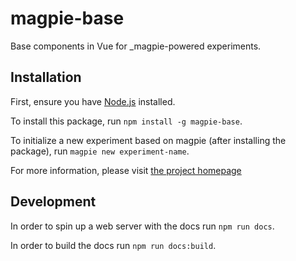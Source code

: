 # magpie-base

Base components in Vue for _magpie-powered experiments.

## Installation

First, ensure you have [Node.js](https://nodejs.org/en/) installed.

To install this package, run `npm install -g magpie-base`.

To initialize a new experiment based on magpie (after installing the package), run `magpie new experiment-name`.

For more information, please visit [the project homepage](https://magpie-ea.github.io/magpie-site/)

## Development
In order to spin up a web server with the docs run `npm run docs`.

In order to build the docs run `npm run docs:build`.
